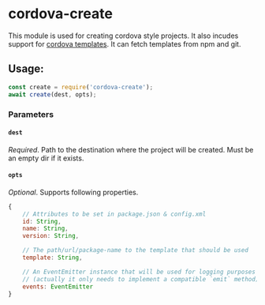 <!--
#
# Licensed to the Apache Software Foundation (ASF) under one
# or more contributor license agreements.  See the NOTICE file
# distributed with this work for additional information
# regarding copyright ownership.  The ASF licenses this file
# to you under the Apache License, Version 2.0 (the
# "License"); you may not use this file except in compliance
# with the License.  You may obtain a copy of the License at
#
# http://www.apache.org/licenses/LICENSE-2.0
#
# Unless required by applicable law or agreed to in writing,
# software distributed under the License is distributed on an
# "AS IS" BASIS, WITHOUT WARRANTIES OR CONDITIONS OF ANY
#  KIND, either express or implied.  See the License for the
# specific language governing permissions and limitations
# under the License.
#
-->

# cordova-create

This module is used for creating cordova style projects. It also incudes support for [cordova templates](http://cordova.apache.org/docs/en/latest/guide/cli/template.html). It can fetch templates from npm and git.

## Usage:

```js
const create = require('cordova-create');
await create(dest, opts);
```

### Parameters

#### `dest`
_Required_. Path to the destination where the project will be created. Must be an empty dir if it exists.

#### `opts`
_Optional_. Supports following properties.

```js
{
    // Attributes to be set in package.json & config.xml
    id: String,
    name: String,
    version: String,

    // The path/url/package-name to the template that should be used
    template: String,

    // An EventEmitter instance that will be used for logging purposes
    // (actually it only needs to implement a compatible `emit` method)
    events: EventEmitter
}
```
